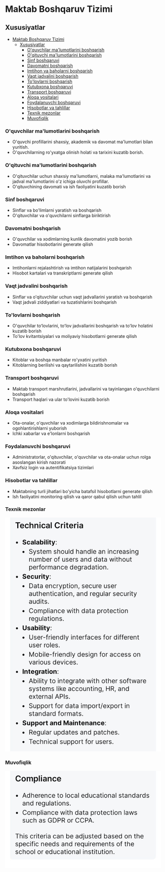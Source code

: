 # Maktab Boshqaruv Tizimi

## Xususiyatlar
- [Maktab Boshqaruv Tizimi](#maktab-boshqaruv-tizimi)
  - [Xususiyatlar](#xususiyatlar)
    - [O'quvchilar ma'lumotlarini boshqarish](#oquvchilar-malumotlarini-boshqarish)
    - [O'qituvchi ma'lumotlarini boshqarish](#oqituvchi-malumotlarini-boshqarish)
    - [Sinf boshqaruvi](#sinf-boshqaruvi)
    - [Davomatni boshqarish](#davomatni-boshqarish)
    - [Imtihon va baholarni boshqarish](#imtihon-va-baholarni-boshqarish)
    - [Vaqt jadvalini boshqarish](#vaqt-jadvalini-boshqarish)
    - [To'lovlarni boshqarish](#tolovlarni-boshqarish)
    - [Kutubxona boshqaruvi](#kutubxona-boshqaruvi)
    - [Transport boshqaruvi](#transport-boshqaruvi)
    - [Aloqa vositalari](#aloqa-vositalari)
    - [Foydalanuvchi boshqaruvi](#foydalanuvchi-boshqaruvi)
    - [Hisobotlar va tahlillar](#hisobotlar-va-tahlillar)
    - [Texnik mezonlar](#texnik-mezonlar)
    - [Muvofiqlik](#muvofiqlik)

### O'quvchilar ma'lumotlarini boshqarish
- O'quvchi profillarini shaxsiy, akademik va davomat ma'lumotlari bilan yuritish.
- O'quvchilarning ro'yxatga olinish holati va tarixini kuzatib borish.

### O'qituvchi ma'lumotlarini boshqarish
- O'qituvchilar uchun shaxsiy ma'lumotlarni, malaka ma'lumotlarini va jadval ma'lumotlarini o'z ichiga oluvchi profillar.
- O'qituvchining davomati va ish faoliyatini kuzatib borish

### Sinf boshqaruvi
- Sinflar va bo'limlarni yaratish va boshqarish
- O'qituvchilar va o'quvchilarni sinflarga biriktirish

### Davomatni boshqarish
- O'quvchilar va xodimlarning kunlik davomatini yozib borish
- Davomatlar hisobotlarini generate qilish

### Imtihon va baholarni boshqarish
- Imtihonlarni rejalashtirish va imtihon natijalarini boshqarish
- Hisobot kartalari va transkriptlarni generate qilish

### Vaqt jadvalini boshqarish
- Sinflar va o'qituvchilar uchun vaqt jadvallarini yaratish va boshqarish
- Vaqt jadvali ziddiyatlari va tuzatishlarini boshqarish

### To'lovlarni boshqarish
- O'quvchilar toʻlovlarini, toʻlov jadvallarini boshqarish va toʻlov holatini kuzatib borish
- To'lov kvitantsiyalari va moliyaviy hisobotlarni generate qilish

### Kutubxona boshqaruvi
- Kitoblar va boshqa manbalar ro'yxatini yuritish
- Kitoblarning berilishi va qaytarilishini kuzatib borish

### Transport boshqaruvi
- Maktab transport marshrutlarini, jadvallarini va tayinlangan o'quvchilarni boshqarish
- Transport haqlari va ular to'lovini kuzatib borish

### Aloqa vositalari
- Ota-onalar, o'quvchilar va xodimlarga bildirishnomalar va ogohlantirishlarni yuborish
- Ichki xabarlar va e'lonlarni boshqarish

### Foydalanuvchi boshqaruvi
- Administratorlar, o'qituvchilar, o'quvchilar va ota-onalar uchun rolga asoslangan kirish nazorati
- Xavfsiz login va autentifikatsiya tizimlari

### Hisobotlar va tahlillar
- Maktabning turli jihatlari bo'yicha batafsil hisobotlarni generate qilish
- Ish faoliyatini monitoring qilish va qaror qabul qilish uchun tahlil

### Texnik mezonlar
![Texnik mezonlar](./rasmlar/photo_2024-09-14_16-06-39.jpg)

### Muvofiqlik
![Muvofiqlik](./rasmlar/photo_2024-09-14_16-06-46.jpg)